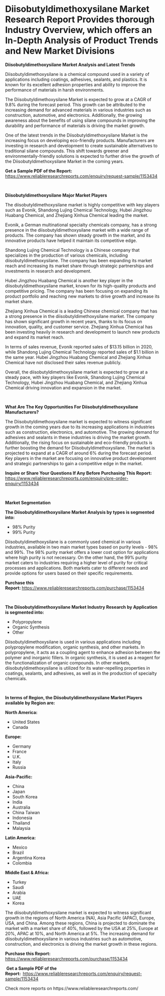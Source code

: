 <p><h1>Diisobutyldimethoxysilane Market Research Report Provides thorough Industry Overview, which offers an In-Depth Analysis of Product Trends and New Market Divisions</h1></p><p><strong>Diisobutyldimethoxysilane Market Analysis and Latest Trends</strong></p>
<p><p>Diisobutyldimethoxysilane is a chemical compound used in a variety of applications including coatings, adhesives, sealants, and plastics. It is known for its excellent adhesion properties and ability to improve the performance of materials in harsh environments.</p><p>The Diisobutyldimethoxysilane Market is expected to grow at a CAGR of 9.8% during the forecast period. This growth can be attributed to the increasing demand for advanced materials in various industries such as construction, automotive, and electronics. Additionally, the growing awareness about the benefits of using silane compounds in improving the durability and performance of materials is driving the market growth.</p><p>One of the latest trends in the Diisobutyldimethoxysilane Market is the increasing focus on developing eco-friendly products. Manufacturers are investing in research and development to create sustainable alternatives to traditional silane compounds. This shift towards greener and environmentally-friendly solutions is expected to further drive the growth of the Diisobutyldimethoxysilane Market in the coming years.</p></p>
<p><strong>Get a Sample PDF of the Report:&nbsp;</strong> <a href="https://www.reliableresearchreports.com/enquiry/request-sample/1153434">https://www.reliableresearchreports.com/enquiry/request-sample/1153434</a></p>
<p>&nbsp;</p>
<p><strong>Diisobutyldimethoxysilane Major Market Players</strong></p>
<p><p>The diisobutyldimethoxysilane market is highly competitive with key players such as Evonik, Shandong Lujing Chemical Technology, Hubei Jingzhou Huabang Chemical, and Zhejiang Xinhua Chemical leading the market.</p><p>Evonik, a German multinational specialty chemicals company, has a strong presence in the diisobutyldimethoxysilane market with a wide range of products. The company has shown steady growth in the market, and its innovative products have helped it maintain its competitive edge.</p><p>Shandong Lujing Chemical Technology is a Chinese company that specializes in the production of various chemicals, including diisobutyldimethoxysilane. The company has been expanding its market reach and increasing its market share through strategic partnerships and investments in research and development.</p><p>Hubei Jingzhou Huabang Chemical is another key player in the diisobutyldimethoxysilane market, known for its high-quality products and competitive pricing. The company has been focusing on expanding its product portfolio and reaching new markets to drive growth and increase its market share.</p><p>Zhejiang Xinhua Chemical is a leading Chinese chemical company that has a strong presence in the diisobutyldimethoxysilane market. The company has shown significant growth in recent years, thanks to its focus on innovation, quality, and customer service. Zhejiang Xinhua Chemical has been investing heavily in research and development to launch new products and expand its market reach.</p><p>In terms of sales revenue, Evonik reported sales of $13.15 billion in 2020, while Shandong Lujing Chemical Technology reported sales of $1.1 billion in the same year. Hubei Jingzhou Huabang Chemical and Zhejiang Xinhua Chemical have not disclosed their sales revenue publicly. </p><p>Overall, the diisobutyldimethoxysilane market is expected to grow at a steady pace, with key players like Evonik, Shandong Lujing Chemical Technology, Hubei Jingzhou Huabang Chemical, and Zhejiang Xinhua Chemical driving innovation and expansion in the market.</p></p>
<p>&nbsp;</p>
<p><strong>What Are The Key Opportunities For Diisobutyldimethoxysilane Manufacturers?</strong></p>
<p><p>The Diisobutyldimethoxysilane market is expected to witness significant growth in the coming years due to its increasing applications in industries such as construction, electronics, and automotive. The growing demand for adhesives and sealants in these industries is driving the market growth. Additionally, the rising focus on sustainable and eco-friendly products is further boosting the demand for Diisobutyldimethoxysilane. The market is projected to expand at a CAGR of around 6% during the forecast period. Key players in the market are focusing on innovative product development and strategic partnerships to gain a competitive edge in the market.</p></p>
<p><strong>Inquire or Share Your Questions If Any Before Purchasing This Report:</strong> <a href="https://www.reliableresearchreports.com/enquiry/pre-order-enquiry/1153434">https://www.reliableresearchreports.com/enquiry/pre-order-enquiry/1153434</a></p>
<p>&nbsp;</p>
<p><strong>Market Segmentation</strong></p>
<p><strong>The Diisobutyldimethoxysilane Market Analysis by types is segmented into:</strong></p>
<p><ul><li>98% Purity</li><li>99% Purity</li></ul></p>
<p><p>Diisobutyldimethoxysilane is a commonly used chemical in various industries, available in two main market types based on purity levels - 98% and 99%. The 98% purity market offers a lower cost option for applications where high purity is not necessary. On the other hand, the 99% purity market caters to industries requiring a higher level of purity for critical processes and applications. Both markets cater to different needs and provide options for users based on their specific requirements.</p></p>
<p><strong>Purchase this Report:&nbsp;</strong><a href="https://www.reliableresearchreports.com/purchase/1153434">https://www.reliableresearchreports.com/purchase/1153434</a></p>
<p>&nbsp;</p>
<p><strong>The Diisobutyldimethoxysilane Market Industry Research by Application is segmented into:</strong></p>
<p><ul><li>Polypropylene</li><li>Organic Synthesis</li><li>Other</li></ul></p>
<p><p>Diisobutyldimethoxysilane is used in various applications including polypropylene modification, organic synthesis, and other markets. In polypropylene, it acts as a coupling agent to enhance adhesion between the polymer and inorganic fillers. In organic synthesis, it is used as a reagent for the functionalization of organic compounds. In other markets, diisobutyldimethoxysilane is utilized for its water-repelling properties in coatings, sealants, and adhesives, as well as in the production of specialty chemicals.</p></p>
<p>&nbsp;</p>
<p><strong>In terms of Region, the Diisobutyldimethoxysilane Market Players available by Region are:</strong></p>
<p>
    <p> <strong> North America: </strong>
        <ul>
            <li>United States</li>
            <li>Canada</li>
        </ul>
        </p> 
    <p> <strong> Europe: </strong>
        <ul>
            <li>Germany</li>
            <li>France</li>
            <li>U.K.</li>
            <li>Italy</li>
            <li>Russia</li>
        </ul>
        </p> 
    <p> <strong> Asia-Pacific: </strong>
        <ul>
            <li>China</li>
            <li>Japan</li>
            <li>South Korea</li>
            <li>India</li>
            <li>Australia</li>
            <li>China Taiwan</li>
            <li>Indonesia</li>
            <li>Thailand</li>
            <li>Malaysia</li>
        </ul>
        </p> 
    <p> <strong> Latin America: </strong>
        <ul>
            <li>Mexico</li>
            <li>Brazil</li>
            <li>Argentina Korea</li>
            <li>Colombia</li>
        </ul>
        </p> 
    <p> <strong> Middle East & Africa: </strong>
        <ul>
            <li>Turkey</li>
            <li>Saudi</li>
            <li>Arabia</li>
            <li>UAE</li>
            <li>Korea</li>
        </ul>
    </p>
    </p>
<p><p>The diisobutyldimethoxysilane market is expected to witness significant growth in the regions of North America (NA), Asia Pacific (APAC), Europe, USA, and China. Among these regions, China is projected to dominate the market with a market share of 40%, followed by the USA at 25%, Europe at 20%, APAC at 10%, and North America at 5%. The increasing demand for diisobutyldimethoxysilane in various industries such as automotive, construction, and electronics is driving the market growth in these regions.</p></p>
<p><strong>Purchase this Report: </strong><a href="https://www.reliableresearchreports.com/purchase/1153434">https://www.reliableresearchreports.com/purchase/1153434</a></p>
<p>&nbsp;<strong>Get a Sample PDF of the Report:&nbsp;&nbsp;</strong><a href="https://www.reliableresearchreports.com/enquiry/request-sample/1153434">https://www.reliableresearchreports.com/enquiry/request-sample/1153434</a></p>
<p><strong></strong></p>
<p>Check more reports on https://www.reliableresearchreports.com/</p>